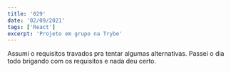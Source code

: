 ```yaml
---
title: '029'
date: '02/09/2021'
tags: ['React']
excerpt: 'Projeto em grupo na Trybe'
---
```

Assumi o requisitos travados pra tentar algumas alternativas. Passei o dia todo brigando com os requisitos e nada deu certo.
